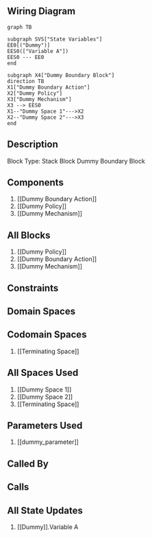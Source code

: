 ## Wiring Diagram

```mermaid
graph TB

subgraph SVS["State Variables"]
EE0[("Dummy")]
EES0(["Variable A"])
EES0 --- EE0
end

subgraph X4["Dummy Boundary Block"]
direction TB
X1["Dummy Boundary Action"]
X2["Dummy Policy"]
X3["Dummy Mechanism"]
X3 --> EES0
X1--"Dummy Space 1"--->X2
X2--"Dummy Space 2"--->X3
end
```

## Description

Block Type: Stack Block
Dummy Boundary Block
## Components
1. [[Dummy Boundary Action]]
2. [[Dummy Policy]]
3. [[Dummy Mechanism]]

## All Blocks
1. [[Dummy Policy]]
2. [[Dummy Boundary Action]]
3. [[Dummy Mechanism]]

## Constraints

## Domain Spaces

## Codomain Spaces
1. [[Terminating Space]]

## All Spaces Used
1. [[Dummy Space 1]]
2. [[Dummy Space 2]]
3. [[Terminating Space]]

## Parameters Used
1. [[dummy_parameter]]

## Called By

## Calls

## All State Updates
1. [[Dummy]].Variable A


